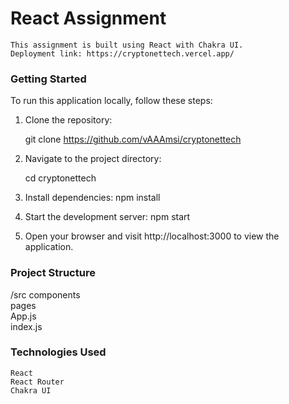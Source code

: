 # React Assignment
    This assignment is built using React with Chakra UI.
    Deployment link: https://cryptonettech.vercel.app/  
### Getting Started

To run this application locally, follow these steps:

1. Clone the repository:

    git clone https://github.com/vAAAmsi/cryptonettech

2. Navigate to the project directory:

    cd cryptonettech

3. Install dependencies:
    npm install

4. Start the development server:
    npm start

5. Open your browser and visit http://localhost:3000 to view the application.

### Project Structure

/src
    components  
    pages                                       
    App.js  
    index.js

### Technologies Used

    React
    React Router
    Chakra UI



